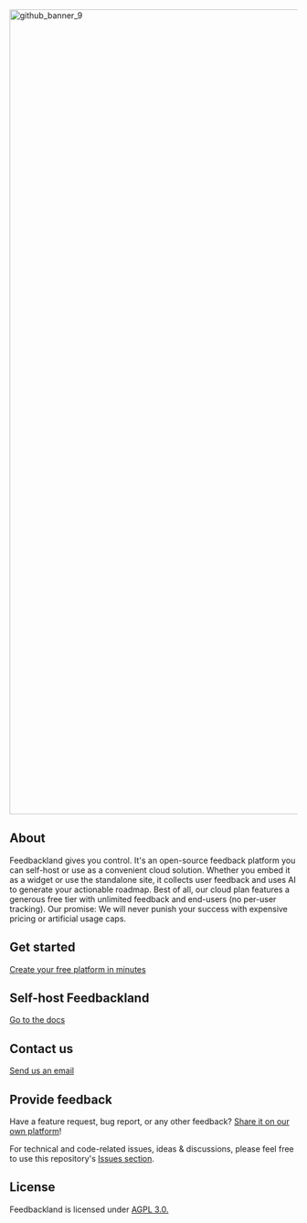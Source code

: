 
<img width="2421" height="1409" alt="github_banner_9" src="https://github.com/user-attachments/assets/0107b229-988f-4ec2-a67c-095c0ec391ed" />

## About

Feedbackland gives you control. It's an open-source feedback platform you can self-host or use as a convenient cloud solution. Whether you embed it as a widget or use the standalone site, it collects user feedback and uses AI to generate your actionable roadmap. Best of all, our cloud plan features a generous free tier with unlimited feedback and end-users (no per-user tracking). Our promise: We will never punish your success with expensive pricing or artificial usage caps.

## Get started

[Create your free platform in minutes](https://get-started.feedbackland.com)

## Self-host Feedbackland

[Go to the docs](https://github.com/feedbackland/feedbackland/blob/main/SELFHOSTING.md)

## Contact us

[Send us an email](mailto:hello@feedbackland.com)

## Provide feedback

Have a feature request, bug report, or any other feedback? [Share it on our own platform](https://dogfood.feedbackland.com)!

For technical and code-related issues, ideas & discussions, please feel free to use this repository's [Issues section](https://github.com/feedbackland/feedbackland/issues).

## License

Feedbackland is licensed under [AGPL 3.0.](https://github.com/feedbackland/feedbackland?tab=AGPL-3.0-1-ov-file)
